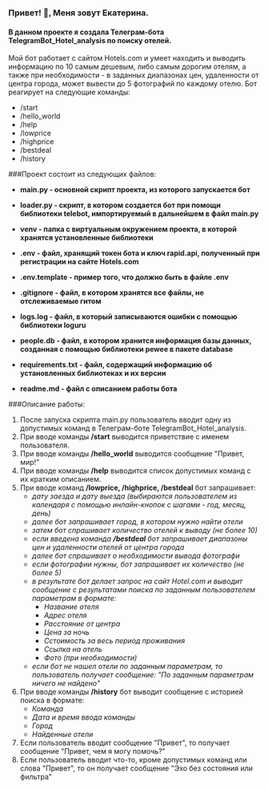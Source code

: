 ### Привет! 👋, Меня зовут Екатерина.
#### В данном проекте я создала Телеграм-бота TelegramBot_Hotel_analysis по поиску отелей.

Мой бот работает с сайтом Hotels.com и умеет находить и выводить информацию по 10 самым дешевым, либо самым дорогим отелям, 
а также при необходимости - в заданных диапазонах цен, удаленности от
центра города, может вывести до 5 фотографий по каждому отелю.
Бот реагирует на следующие команды:
- /start
- /hello_world
- /help
- /lowprice
- /highprice
- /bestdeal
- /history

###Проект состоит из следующих файлов:

- **main.py - основной скрипт проекта, из которого запускается бот**

  
- **loader.py - скрипт, в котором создается бот при помощи библиотеки telebot, импортируемый в дальнейшем в файл main.py**


- **venv - папка с виртуальным окружением проекта, в которой хранятся установленные библиотеки**


- **.env - файл, хранящий токен бота и ключ rapid.api, полученный при регистрации на сайте Hotels.com**


- **.env.template - пример того, что должно быть в файле .env**


- **.gitignore - файл, в котором хранятся все файлы, не отслеживаемые гитом**


- **logs.log - файл, в который записываются ошибки с помощью библиотеки loguru**


- **people.db - файл, в котором хранится информация базы данных, созданная с помощью библиотеки pewee в пакете database**


- **requirements.txt - файл, содержащий информацию об установленных библиотеках и их версии**


- **readme.md - файл с описанием работы бота**


###Описание работы:

1. После запуска скрипта main.py пользователь вводит одну из допустимых команд в Телеграм-боте
TelegramBot_Hotel_analysis.
2. При вводе команды **/start** выводится приветствие с именем пользователя.
3. При вводе команды **/hello_world** выводится сообщение "Привет, мир!"
4. При вводе команды **/help** выводится список допустимых команд с их кратким описанием.
5. При вводе команд **/lowprice, /highprice, /bestdeal** бот запрашивает:
     - *дату заезда и дату выезда (выбираются пользователем из календаря с помощью инлайн-кнопок с шагами - год, месяц, день)*
     - *далее бот запрашивает город, в котором нужно найти отели*
     - *затем бот спрашивает количество отелей к выводу (не более 10)*
     - *если введена команда **/bestdeal** бот запрашивает диапазоны цен и удаленности отелей от центра города*
     - *далее бот спрашивает о необходимости вывода фотографи*
     - *если фотографии нужны, бот запрашивает их количество (не более 5)*
     - *в результате бот делает запрос на сайт Hotel.com и выводит сообщение с результатами поиска по заданным пользователем параметрам в формате:*
          - *Название отеля*
          - *Адрес отеля*
          - *Расстояние от центра*
          - *Цена за ночь*
          - *Сстоимость за весь период проживания*
          - *Ссылка на отель*
          - *Фото (при необходимости)*
     - *если бот не нашел отели по заданным параметрам, то пользователь получает сообщение: "По заданным параметрам ничего не найдено"*
6. При вводе команды **/history** бот выводит сообщение с историей поиска в формате:
     - *Команда*
     - *Дата и время ввода команды*
     - *Город*
     - *Найденные отели*
7. Если пользователь вводит сообщение "Привет", то получает сообщение "Привет, чем я могу помочь?"
8. Если пользователь вводит что-то, кроме допустимых команд или слова "Привет", то он получает сообщение "Эхо без состояния или фильтра"


